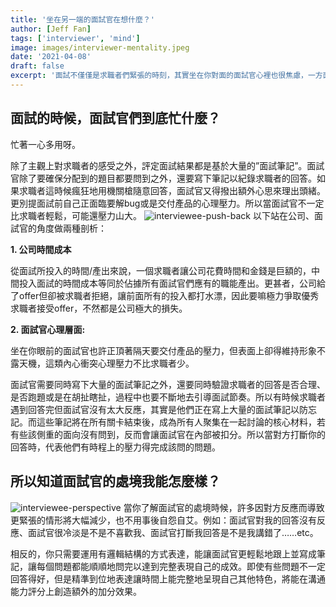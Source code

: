 ```yaml
---
title: '坐在另一端的面試官在想什麼？'
author: [Jeff Fan]
tags: ['interviewer', 'mind']
image: images/interviewer-mentality.jpeg
date: '2021-04-08'
draft: false
excerpt: '面試不僅僅是求職者們緊張的時刻，其實坐在你對面的面試官心裡也很焦慮，一方面它可能剛從一個back to back會議結束，二方面還沒有看過你的履歷感到失禮，這時候你有義務協助他們讓這個面試很順利，提高對你的印象分數!'
---
```



## 面試的時候，面試官們到底忙什麼？
忙著一心多用呀。

除了主觀上對求職者的感受之外，評定面試結果都是基於大量的”面試筆記”。面試官除了要確保分配到的題目都要問到之外，還要寫下筆記以紀錄求職者的回答。如果求職者這時候瘋狂地用機關槍隨意回答，面試官又得撥出額外心思來理出頭緒。更別提面試前自己正面臨要解bug或是交付產品的心理壓力。所以當面試官不一定比求職者輕鬆，可能還壓力山大。
![interviewee-push-back](iamges/interviewee-push-back.gif)
以下站在公司、面試官的角度做兩種剖析：

**1. 公司時間成本**

從面試所投入的時間/產出來說，一個求職者讓公司花費時間和金錢是巨額的，中間投入面試的時間成本等同於佔據所有面試官們應有的職能產出。更甚者，公司給了offer但卻被求職者拒絕，讓前面所有的投入都打水漂，因此要嘛極力爭取優秀求職者接受offer，不然都是公司極大的損失。

**2.  面試官心理層面:**

坐在你眼前的面試官也許正頂著隔天要交付產品的壓力，但表面上卻得維持形象不露天機，這類內心衝突心理壓力不比求職者少。

面試官需要同時寫下大量的面試筆記之外，還要同時驗證求職者的回答是否合理、是否跑題或是在胡扯瞎扯，過程中也要不斷地去引導面試節奏。所以有時候求職者遇到回答完但面試官沒有太大反應，其實是他們正在寫上大量的面試筆記以防忘記。而這些筆記將在所有關卡結束後，成為所有人聚集在一起討論的核心材料，若有些該側重的面向沒有問到，反而會讓面試官在內部被扣分。所以當對方打斷你的回答時，代表他們有時程上的壓力得完成該問的問題。

## 所以知道面試官的處境我能怎麼樣？

![interviewee-perspective](img/mindhunter-2.jpeg)
當你了解面試官的處境時候，許多因對方反應而導致更緊張的情形將大幅減少，也不用事後自怨自艾。例如：面試官對我的回答沒有反應、面試官很冷淡是不是不喜歡我、面試官打斷我回答是不是我講錯了……etc。

相反的，你只需要運用有邏輯結構的方式表達，能讓面試官更輕鬆地跟上並寫成筆記，讓每個問題都能順順地問完以達到完整表現自己的成效。即使有些問題不一定回答得好，但是精準到位地表達讓時間上能完整地呈現自己其他特色，將能在溝通能力評分上創造額外的加分效果。